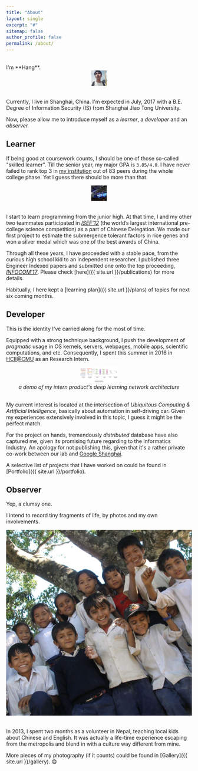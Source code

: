 ```yaml
---
title: "About"
layout: single
excerpt: "#"
sitemap: false
author_profile: false
permalink: /about/
---
```


<br>
I'm **Hang**.

<center><img src="../images/aboutme.jpg" height="42"></center><br>

Currently, I live in Shanghai, China. I'm expected in July, 2017 with a B.E. Degree of Information Security (IS) from Shanghai Jiao Tong University.

Now, please allow me to introduce myself as a *learner*, a *developer* and an *observer.*

## Learner
If being good at coursework counts, I should be one of those so-called "skilled learner". Till the senior year, my major GPA is `3.85/4.0`. I have never failed to rank top 3 in [my institution](http://infosec.sjtu.edu.cn/English.asp) out of 83 peers during the whole college phase. Yet I guess there should be more than that.

<center><img src="../images/isef.jpg" height="42"></center><br>

I start to learn programming from the junior high. At that time, I and my other two teammates participated in [*ISEF'12*](https://student.societyforscience.org/intel-isef) (the world’s largest international pre-college science competition) as a part of Chinese Delegation. We made our first project to estimate the submergence tolerant factors in rice genes and won a silver medal which was one of the best awards of China.

Through all these years, I have proceeded with a stable pace, from the curious high school kid to an independent researcher. I published three Engineer Indexed papers and submitted one onto the top proceeding, [*INFOCOM'17*](http://infocom2017.ieee-infocom.org/). Please check [here]({{ site.url }}/publications) for more details.

Habitually, I here kept a [learning plan]({{ site.url }}/plans) of topics for next six coming months.

## Developer
This is the identity I've carried along for the most of time.

Equipped with a strong technique background, I push the development of *pragmatic* usage in OS kernels, servers, webpages, mobile apps, scientific computations, and etc. Consequently, I spent this summer in 2016 in [HCII@CMU](https://www.hcii.cmu.edu/) as an Research Intern.

<center><img src="../images/ubicomp.jpg" height="42"></center>
<center><em>a demo of my intern product's deep learning network architecture</em></center><br>

My current interest is located at the intersection of *Ubiquitous Computing & Artificial Intelligence*, basically about automation in self-driving car. Given my experiences extensively involved in this topic, I guess it might be the perfect match.

For the project on hands, tremendously *distributed* database have also captured me, given its promising future regarding to the Informatics Industry. An apology for not publishing this, given that it's a rather private co-work between our lab and [Google Shanghai](https://www.google.com/intl/sr/about/careers/locations/shanghai/).

A selective list of projects that I have worked on could be found in [Portfolio]({{ site.url }}/portfolio).

## Observer
Yep, a clumsy one.

I intend to record tiny fragments of life, by photos and my own involvements.

<center><img src="../images/nepalkids.jpg" width="520"></center><br>

In 2013, I spent two months as a volunteer in Nepal, teaching local kids about Chinese and English. It was actually a life-time experience escaping from the metropolis and blend in with a culture way different from mine.

More pieces of my photography (if it counts) could be found in [Gallery]({{ site.url }}/gallery). :yum:
